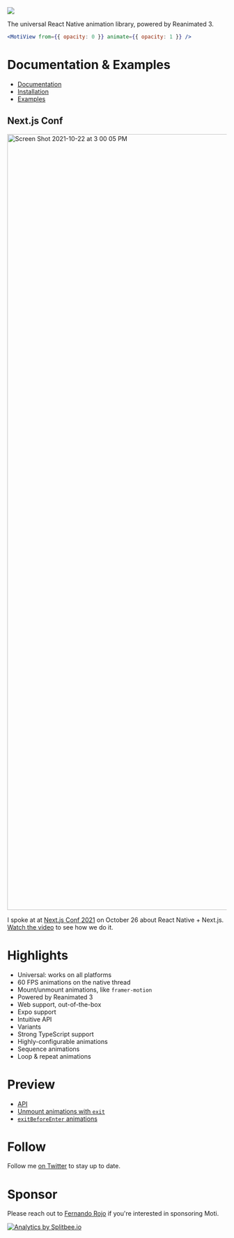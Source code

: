 <img src="../../assets/banner2.png" />

The universal React Native animation library, powered by Reanimated 3.

```jsx
<MotiView from={{ opacity: 0 }} animate={{ opacity: 1 }} />
```

# Documentation & Examples

- [Documentation](https://moti.fyi)
- [Installation](https://moti.fyi/installation)
- [Examples](https://moti.fyi/examples/hello-world)

## Next.js Conf

<img
  width="1779"
  alt="Screen Shot 2021-10-22 at 3 00 05 PM"
  src="https://user-images.githubusercontent.com/13172299/138509139-412b2d32-841b-4a7e-950e-f8721c1da17f.png"
/>

I spoke at at [Next.js Conf 2021](https://fernandorojo.co/conf) on October 26 about React Native + Next.js. [Watch the video](https://t.co/LkmxHXVz3K?amp=1) to see how we do it.

# Highlights

- Universal: works on all platforms
- 60 FPS animations on the native thread
- Mount/unmount animations, like `framer-motion`
- Powered by Reanimated 3
- Web support, out-of-the-box
- Expo support
- Intuitive API
- Variants
- Strong TypeScript support
- Highly-configurable animations
- Sequence animations
- Loop & repeat animations

# Preview

- [API](https://twitter.com/FernandoTheRojo/status/1348093995277299712)
- [Unmount animations with `exit`](https://twitter.com/FernandoTheRojo/status/1349884929765765123)
- [`exitBeforeEnter` animations](https://twitter.com/FernandoTheRojo/status/1351234878902333445)

# Follow

Follow me [on Twitter](https://twitter.com/fernandotherojo) to stay up to date.

# Sponsor

Please reach out to [Fernando Rojo](https://twitter.com/fernandotherojo) if you're interested in sponsoring Moti.

<a href="https://splitbee.io?ref=badge">
  <img src="https://splitbee-cdn.fra1.cdn.digitaloceanspaces.com/static/badge/splitbee-badge-dark.svg" alt="Analytics by Splitbee.io" />
</a>
